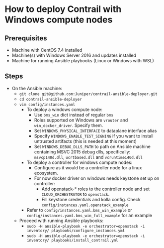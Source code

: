 # How to deploy Contrail with Windows compute nodes

## Prerequisites

* Machine with CentOS 7.4 installed
* Machine(s) with Windows Server 2016 and updates installed
* Machine for running Ansible playbooks (Linux or Windows with WSL)

## Steps

* On the Ansible machine:
  * `git clone git@github.com:Juniper/contrail-ansible-deployer.git`
  * `cd contrail-ansible-deployer`
  * `vim config/instances.yaml`
    * To deploy a windows compute node:
      * Use `bms_win` dict instead of regular `bms`
      * Roles supported on Windows are `vrouter` and `win_docker_driver`. Specify them.
      * Set `WINDOWS_PHYSICAL_INTERFACE` to dataplane interface alias
      * Specify `WINDOWS_ENABLE_TEST_SIGNING` if you want to install untrusted artifacts (this is needed at this moment)
      * Set `WINDOWS_DEBUG_DLLS_PATH` to path on Ansible machine containing MSVC 2015 debug dlls, specifically: `msvcp140d.dll`, `ucrtbased.dll` and `vcruntime140d.dll`
    * To deploy a controller for windows compute nodes:
      * Configure as it would be a controller node for a linux ecosystem.
      * For now docker driver on windows needs keystone set up on controller:
        * Add openstack-* roles to the controller node and set `CLOUD_ORCHESTRATOR` to `openstack`.
        * Fill keystone credentials and kolla config. Check `config/instances.yaml.openstack_example`
    * Refer to `config/instances.yaml.bms_win_example` or `config/instances.yaml.bms_win_full_example` for an example
  * Proceed with running Ansible playbooks:
    * `sudo -H ansible-playbook -e orchestrator=openstack -i inventory/ playbooks/configure_instances.yml`
    * `sudo -H ansible-playbook -e orchestrator=openstack -i inventory/ playbooks/install_contrail.yml`